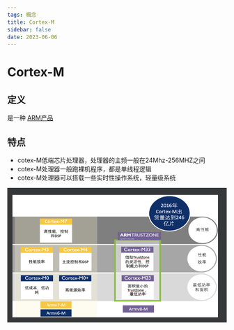 ```yaml
---
tags: 概念
title: Cortex-M
sidebar: false
date: 2023-06-06
---
```

# Cortex-M

## 定义 

是一种 [ARM产品](ARM产品.md)

## 特点

- cotex-M低端芯片处理器，处理器的主频一般在24Mhz-256MHZ之间
- cotex-M处理器一般跑裸机程序，都是单线程逻辑
- cotex-M处理器可以搭载一些实时性操作系统，轻量级系统

![550](assets/20230606210130811.png)